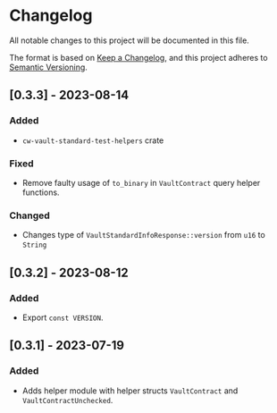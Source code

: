 # Changelog

All notable changes to this project will be documented in this file.

The format is based on [Keep a Changelog](https://keepachangelog.com/en/1.0.0/),
and this project adheres to [Semantic Versioning](https://semver.org/spec/v2.0.0.html).

## [0.3.3] - 2023-08-14

### Added

- `cw-vault-standard-test-helpers` crate

### Fixed

- Remove faulty usage of `to_binary` in `VaultContract` query helper functions.

### Changed

- Changes type of `VaultStandardInfoResponse::version` from `u16` to `String`

## [0.3.2] - 2023-08-12

### Added

- Export `const VERSION`.

## [0.3.1] - 2023-07-19

### Added

- Adds helper module with helper structs `VaultContract` and `VaultContractUnchecked`.
